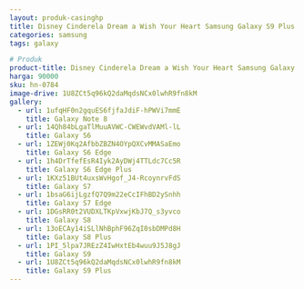 ```yaml
---
layout: produk-casinghp
title: Disney Cinderela Dream a Wish Your Heart Samsung Galaxy S9 Plus Case
categories: samsung
tags: galaxy

# Produk
product-title: Disney Cinderela Dream a Wish Your Heart Samsung Galaxy S9 Plus Case
harga: 90000
sku: hn-0784
image-drive: 1U8ZCt5q96kQ2daMqdsNCx0lwhR9fn8kM
gallery:
  - url: 1ufqHF0n2gquES6fjfaJdiF-hPWVi7mmE
    title: Galaxy Note 8
  - url: 14Qh84bLgaTlMuuAVWC-CWEWvdVAMl-lL
    title: Galaxy S6
  - url: 1ZEWj0Kq2AfbbZBZN4OYpQXCvMMASaEmo
    title: Galaxy S6 Edge
  - url: 1h4DrTfefEsR4Iyk2AyDWj4TTLdc7Cc5R
    title: Galaxy S6 Edge Plus
  - url: 1KXz51BUt4uxsWvHgof_J4-RcoynrvFdS
    title: Galaxy S7
  - url: 1bsaG6ijLgzfQ7Q9m22eCcIFhBD2ySnhh
    title: Galaxy S7 Edge
  - url: 1DGsRR0t2VUDXLTKpVxwjKbJ7Q_s3yvco
    title: Galaxy S8
  - url: 13oECAy14iSLlNhBphF96ZqI0sbDMPd8H
    title: Galaxy S8 Plus
  - url: 1PI_5lpa7JREzZ4IwHxtEb4wuu9J5J8gJ
    title: Galaxy S9
  - url: 1U8ZCt5q96kQ2daMqdsNCx0lwhR9fn8kM
    title: Galaxy S9 Plus
---
```

